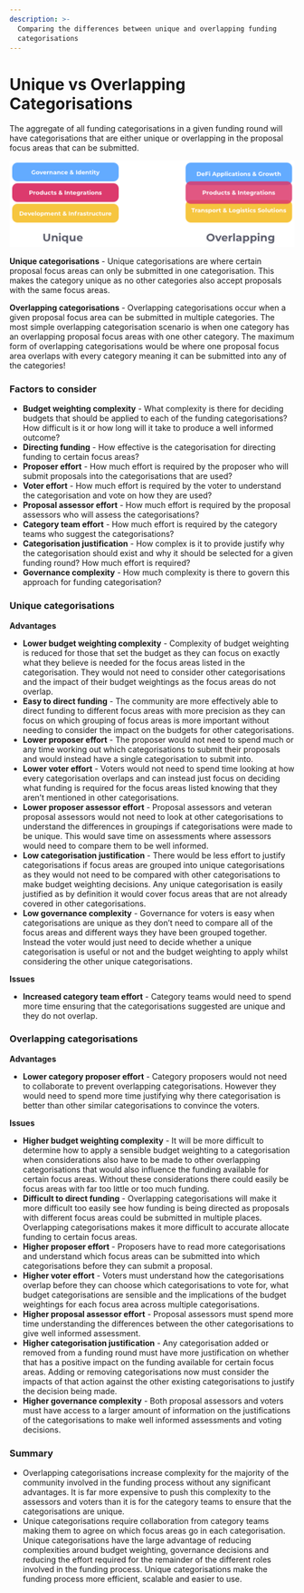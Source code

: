 ```yaml
---
description: >-
  Comparing the differences between unique and overlapping funding
  categorisations
---
```


# Unique vs Overlapping Categorisations

The aggregate of all funding categorisations in a given funding round will have categorisations that are either unique or overlapping in the proposal focus areas that can be submitted.

![](../.gitbook/assets/unique-vs-overlapping.png)

**Unique categorisations** - Unique categorisations are where certain proposal focus areas can only be submitted in one categorisation. This makes the category unique as no other categories also accept proposals with the same focus areas.



**Overlapping categorisations** - Overlapping categorisations occur when a given proposal focus area can be submitted in multiple categories. The most simple overlapping categorisation scenario is when one category has an overlapping proposal focus areas with one other category. The maximum form of overlapping categorisations would be where one proposal focus area overlaps with every category meaning it can be submitted into any of the categories!



### **Factors to consider**

* **Budget weighting complexity** - What complexity is there for deciding budgets that should be applied to each of the funding categorisations? How difficult is it or how long will it take to produce a well informed outcome?
* **Directing funding** - How effective is the categorisation for directing funding to certain focus areas?
* **Proposer effort** - How much effort is required by the proposer who will submit proposals into the categorisations that are used?
* **Voter effort** - How much effort is required by the voter to understand the categorisation and vote on how they are used?
* **Proposal assessor effort** - How much effort is required by the proposal assessors who will assess the categorisations?
* **Category team effort** - How much effort is required by the category teams who suggest the categorisations?
* **Categorisation justification** - How complex is it to provide justify why the categorisation should exist and why it should be selected for a given funding round? How much effort is required?
* **Governance complexity** - How much complexity is there to govern this approach for funding categorisation?



### Unique categorisations

**Advantages**

* **Lower budget weighting complexity** - Complexity of budget weighting is reduced for those that set the budget as they can focus on exactly what they believe is needed for the focus areas listed in the categorisation. They would not need to consider other categorisations and the impact of their budget weightings as the focus areas do not overlap.
* **Easy to direct funding** - The community are more effectively able to direct funding to different focus areas with more precision as they can focus on which grouping of focus areas is more important without needing to consider the impact on the budgets for other categorisations.
* **Lower proposer effort** - The proposer would not need to spend much or any time working out which categorisations to submit their proposals and would instead have a single categorisation to submit into.
* **Lower voter effort** - Voters would not need to spend time looking at how every categorisation overlaps and can instead just focus on deciding what funding is required for the focus areas listed knowing that they aren’t mentioned in other categorisations.
* **Lower proposer assessor effort** - Proposal assessors and veteran proposal assessors would not need to look at other categorisations to understand the differences in groupings if categorisations were made to be unique. This would save time on assessments where assessors would need to compare them to be well informed.
* **Low categorisation justification** - There would be less effort to justify categorisations if focus areas are grouped into unique categorisations as they would not need to be compared with other categorisations to make budget weighting decisions. Any unique categorisation is easily justified as by definition it would cover focus areas that are not already covered in other categorisations.
* **Low governance complexity** - Governance for voters is easy when categorisations are unique as they don’t need to compare all of the focus areas and different ways they have been grouped together. Instead the voter would just need to decide whether a unique categorisation is useful or not and the budget weighting to apply whilst considering the other unique categorisations.



**Issues**

* **Increased category team effort** - Category teams would need to spend more time ensuring that the categorisations suggested are unique and they do not overlap.



### Overlapping categorisations

**Advantages**

* **Lower category proposer effort** - Category proposers would not need to collaborate to prevent overlapping categorisations. However they would need to spend more time justifying why there categorisation is better than other similar categorisations to convince the voters.



**Issues**

* **Higher budget weighting complexity** - It will be more difficult to determine how to apply a sensible budget weighting to a categorisation when considerations also have to be made to other overlapping categorisations that would also influence the funding available for certain focus areas. Without these considerations there could easily be focus areas with far too little or too much funding.
* **Difficult to direct funding** - Overlapping categorisations will make it more difficult too easily see how funding is being directed as proposals with different focus areas could be submitted in multiple places. Overlapping categorisations makes it more difficult to accurate allocate funding to certain focus areas.
* **Higher proposer effort** - Proposers have to read more categorisations and understand which focus areas can be submitted into which categorisations before they can submit a proposal.
* **Higher voter effort** - Voters must understand how the categorisations overlap before they can choose which categorisations to vote for, what budget categorisations are sensible and the implications of the budget weightings for each focus area across multiple categorisations.
* **Higher proposal assessor effort** - Proposal assessors must spend more time understanding the differences between the other categorisations to give well informed assessment.
* **Higher categorisation justification** - Any categorisation added or removed from a funding round must have more justification on whether that has a positive impact on the funding available for certain focus areas. Adding or removing categorisations now must consider the impacts of that action against the other existing categorisations to justify the decision being made.
* **Higher governance complexity** - Both proposal assessors and voters must have access to a larger amount of information on the justifications of the categorisations to make well informed assessments and voting decisions.



### Summary

* Overlapping categorisations increase complexity for the majority of the community involved in the funding process without any significant advantages. It is far more expensive to push this complexity to the assessors and voters than it is for the category teams to ensure that the categorisations are unique.
* Unique categorisations require collaboration from category teams making them to agree on which focus areas go in each categorisation. Unique categorisations have the large advantage of reducing complexities around budget weighting, governance decisions and reducing the effort required for the remainder of the different roles involved in the funding process. Unique categorisations make the funding process more efficient, scalable and easier to use.
